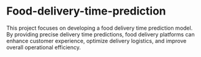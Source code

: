 # Food-delivery-time-prediction
This project focuses on developing a food delivery time prediction model. By providing precise delivery time predictions, food delivery platforms can enhance customer experience, optimize delivery logistics, and improve overall operational efficiency.

